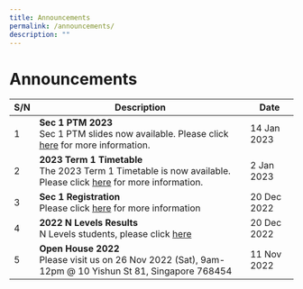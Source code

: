 ```yaml
---
title: Announcements
permalink: /announcements/
description: ""
---
```

# Announcements


| S/N | Description | Date |
| -------- | -------- | -------- |
|1|**Sec 1 PTM 2023**<br>Sec 1 PTM slides now available. Please click [here](/announcements/Announcements/Sec1PTM/) for more information.|14 Jan 2023|
|2|**2023 Term 1 Timetable**<br>The 2023 Term 1 Timetable is now available. Please click [here](/links/Student/tt/) for more information.|2 Jan 2023|
|3|**Sec 1 Registration**<br>Please click [here](/links/Prospective-Students/sec1-reg/) for more information|20 Dec 2022|
|4|**2022 N Levels Results**<br>N Levels students, please click [here](/files/For%20Students/2022%20N%20Level%20Results.pdf)|20 Dec 2022
|5|**Open House 2022**<br>Please visit us on 26 Nov 2022 (Sat), 9am-12pm @ 10 Yishun St 81, Singapore 768454|11 Nov 2022